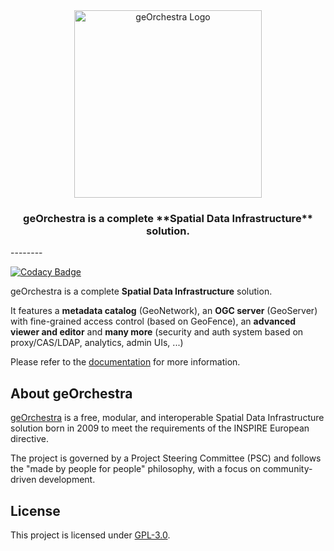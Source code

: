 <div align="center">
  <img src="docs/assets/images/georchestra-logo.svg" alt="geOrchestra Logo" width="300"/>
  <h3>geOrchestra is a complete **Spatial Data Infrastructure** solution.</h3>
</div>
--------

[![Codacy Badge](https://app.codacy.com/project/badge/Grade/cd93d7fdbd3a44e48991f3146251c79e)](https://www.codacy.com/gh/georchestra/georchestra/dashboard?utm_source=github.com&amp;utm_medium=referral&amp;utm_content=georchestra/georchestra&amp;utm_campaign=Badge_Grade)

geOrchestra is a complete **Spatial Data Infrastructure** solution.

It features a **metadata catalog** (GeoNetwork), an **OGC server** (GeoServer) with fine-grained access control (based on GeoFence), an **advanced viewer and editor** and **many more** (security and auth system based on proxy/CAS/LDAP, analytics, admin UIs, ...)

Please refer to the [documentation](docsv1/index.md) for more information.

## About geOrchestra

[geOrchestra](https://www.georchestra.org/) is a free, modular, and interoperable Spatial Data Infrastructure solution born in 2009 to meet the requirements of the INSPIRE European directive.

The project is governed by a Project Steering Committee (PSC) and follows the "made by people for people" philosophy, with a focus on community-driven development.

## License

This project is licensed under [GPL-3.0](LICENSE.txt).